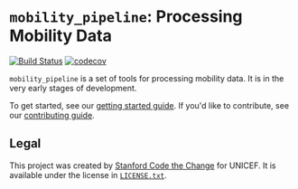 # `mobility_pipeline`: Processing Mobility Data

[![Build Status](https://travis-ci.com/codethechange/mobility_pipeline.svg?branch=master)](https://travis-ci.com/codethechange/mobility_pipeline)
[![codecov](https://codecov.io/gh/codethechange/mobility_pipeline/branch/master/graph/badge.svg)](https://codecov.io/gh/codethechange/mobility_pipeline)

`mobility_pipeline` is a set of tools for processing mobility data. It is in
the very early stages of development.

To get started, see our [getting started guide](GETTING_STARTED.rst). If you'd
like to contribute, see our [contributing guide](CONTRIBUTING.rst).

## Legal

This project was created by
[Stanford Code the Change](http://www.codethechange.stanford.edu) for UNICEF.
It is available under the license in [`LICENSE.txt`](LICENSE.txt).
